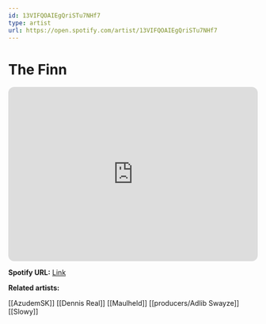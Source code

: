 ```yaml
---
id: 13VIFQOAIEgQriSTu7NHf7
type: artist
url: https://open.spotify.com/artist/13VIFQOAIEgQriSTu7NHf7
---
```

# The Finn

<iframe style="border-radius:12px" src="https://open.spotify.com/embed/artist/13VIFQOAIEgQriSTu7NHf7" width="100%" height="352" frameBorder="0" allowfullscreen="" allow="autoplay; clipboard-write; encrypted-media; fullscreen; picture-in-picture" loading="lazy"></iframe>

**Spotify URL:** [Link](https://open.spotify.com/artist/13VIFQOAIEgQriSTu7NHf7)

**Related artists:**

[[AzudemSK]]
[[Dennis Real]]
[[Maulheld]]
[[producers/Adlib Swayze]]
[[Slowy]]
